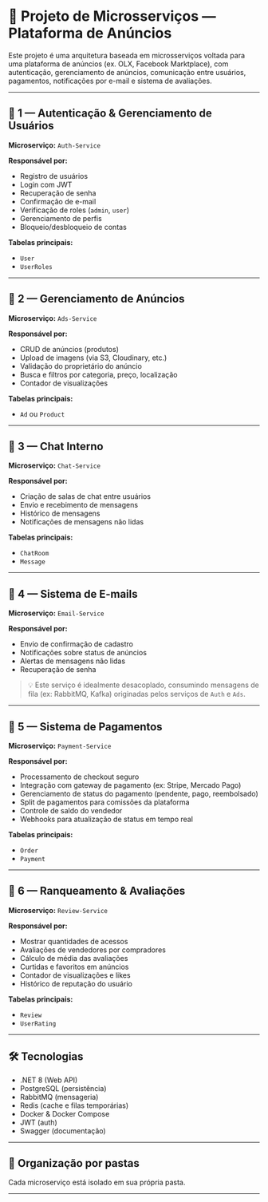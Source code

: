 # 🧱 Projeto de Microsserviços — Plataforma de Anúncios

Este projeto é uma arquitetura baseada em microsserviços voltada para uma plataforma de anúncios (ex. OLX, Facebook Marktplace), com autenticação, gerenciamento de anúncios, comunicação entre usuários, pagamentos, notificações por e-mail e sistema de avaliações.

---

## 📌 1 — Autenticação & Gerenciamento de Usuários  
**Microserviço:** `Auth-Service`

**Responsável por:**
- Registro de usuários
- Login com JWT
- Recuperação de senha
- Confirmação de e-mail
- Verificação de roles (`admin`, `user`)
- Gerenciamento de perfis
- Bloqueio/desbloqueio de contas

**Tabelas principais:**
- `User`
- `UserRoles`
---

## 📌 2 — Gerenciamento de Anúncios  
**Microserviço:** `Ads-Service`

**Responsável por:**
- CRUD de anúncios (produtos)
- Upload de imagens (via S3, Cloudinary, etc.)
- Validação do proprietário do anúncio
- Busca e filtros por categoria, preço, localização
- Contador de visualizações

**Tabelas principais:**
- `Ad` ou `Product`

---

## 📌 3 — Chat Interno  
**Microserviço:** `Chat-Service`

**Responsável por:**
- Criação de salas de chat entre usuários
- Envio e recebimento de mensagens
- Histórico de mensagens
- Notificações de mensagens não lidas

**Tabelas principais:**
- `ChatRoom` 
- `Message`

---

## 📌 4 — Sistema de E-mails  
**Microserviço:** `Email-Service`

**Responsável por:**
- Envio de confirmação de cadastro
- Notificações sobre status de anúncios
- Alertas de mensagens não lidas
- Recuperação de senha

> 💡 Este serviço é idealmente desacoplado, consumindo mensagens de fila (ex: RabbitMQ, Kafka) originadas pelos serviços de `Auth` e `Ads`.

---

## 📌 5 — Sistema de Pagamentos  
**Microserviço:** `Payment-Service`

**Responsável por:**
- Processamento de checkout seguro
- Integração com gateway de pagamento (ex: Stripe, Mercado Pago)
- Gerenciamento de status do pagamento (pendente, pago, reembolsado)
- Split de pagamentos para comissões da plataforma
- Controle de saldo do vendedor
- Webhooks para atualização de status em tempo real

**Tabelas principais:**
- `Order`
- `Payment`
---

## 📌 6 — Ranqueamento & Avaliações  
**Microserviço:** `Review-Service`

**Responsável por:**
- Mostrar quantidades de acessos 
- Avaliações de vendedores por compradores
- Cálculo de média das avaliações
- Curtidas e favoritos em anúncios
- Contador de visualizações e likes
- Histórico de reputação do usuário

**Tabelas principais:**
- `Review`
- `UserRating`


---

## 🛠️ Tecnologias 
- .NET 8 (Web API)
- PostgreSQL (persistência)
- RabbitMQ (mensageria)
- Redis (cache e filas temporárias)
- Docker & Docker Compose
- JWT (auth)
- Swagger (documentação)

---

## 📁 Organização por pastas
Cada microserviço está isolado em sua própria pasta.

---

